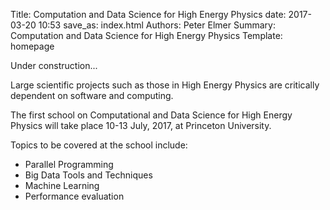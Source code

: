 Title: Computation and Data Science for High Energy Physics
date: 2017-03-20 10:53
save_as: index.html
Authors: Peter Elmer
Summary: Computation and Data Science for High Energy Physics
Template: homepage

Under construction...

Large scientific projects such as those in High Energy Physics are critically
dependent on software and computing. 

The first school on Computational and Data Science for High Energy Physics
will take place 10-13 July, 2017, at Princeton University.

  Topics to be covered at the school include:

  * Parallel Programming
  * Big Data Tools and Techniques
  * Machine Learning 
  * Performance evaluation

